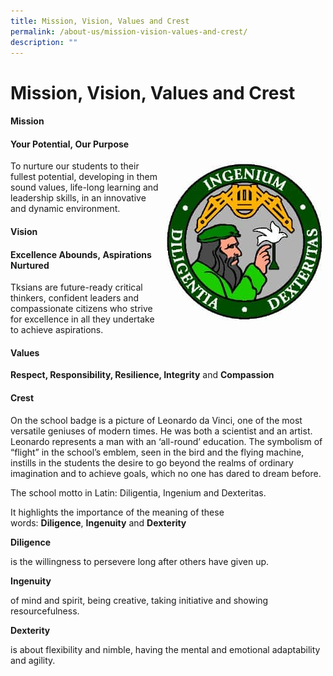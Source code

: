```yaml
---
title: Mission, Vision, Values and Crest
permalink: /about-us/mission-vision-values-and-crest/
description: ""
---
```

# Mission, Vision, Values and Crest

#### Mission

#### Your Potential, Our Purpose

<div>
<div style="float: right">
<img src="/images/1-1.jpg"/>
</div><div>
To nurture our students to their fullest potential, developing in them sound values, life-long learning and leadership skills, in an innovative and dynamic environment.
</div></div>

#### Vision

#### Excellence Abounds, Aspirations Nurtured

Tksians are future-ready critical thinkers, confident leaders and  
compassionate citizens who strive for excellence in all they undertake to achieve aspirations.

#### Values

**Respect, Responsibility, Resilience, Integrity** and **Compassion**

#### Crest

On the school badge is a picture of Leonardo da Vinci, one of the most versatile geniuses of modern times. He was both a scientist and an artist. Leonardo represents a man with an ‘all-round’ education. The symbolism of “flight” in the school’s emblem, seen in the bird and the flying machine, instills in the students the desire to go beyond the realms of ordinary imagination and to achieve goals, which no one has dared to dream before.

The school motto in Latin: Diligentia, Ingenium and Dexteritas.

It highlights the importance of the meaning of these words: **Diligence**, **Ingenuity** and **Dexterity**

**Diligence**

is the willingness to persevere long after others have given up.

**Ingenuity**

of mind and spirit, being creative, taking initiative and showing resourcefulness.

**Dexterity**

is about flexibility and nimble, having the mental and emotional adaptability and agility.